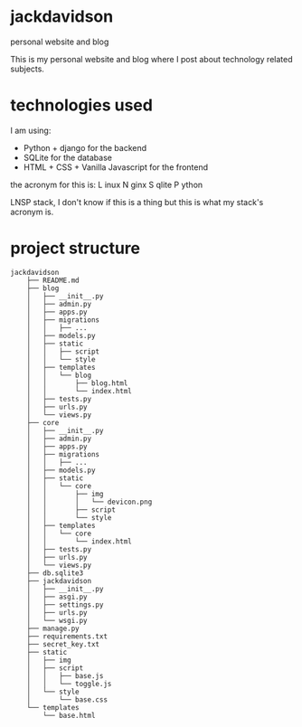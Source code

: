 # jackdavidson
personal website and blog

This is my personal website and blog where I post about technology related
subjects.

# technologies used
I am using:
- Python + django for the backend
- SQLite for the database
- HTML + CSS + Vanilla Javascript for the frontend

the acronym for this is:
L inux
N ginx
S qlite
P ython

LNSP stack, I don't know if this is a thing but this is what my stack's acronym
is.

# project structure

```
jackdavidson
    ├── README.md
    ├── blog
    │   ├── __init__.py
    │   ├── admin.py
    │   ├── apps.py
    │   ├── migrations
    │   │   ├── ...
    │   ├── models.py
    │   ├── static
    │   │   ├── script
    │   │   └── style
    │   ├── templates
    │   │   └── blog
    │   │       ├── blog.html
    │   │       └── index.html
    │   ├── tests.py
    │   ├── urls.py
    │   └── views.py
    ├── core
    │   ├── __init__.py
    │   ├── admin.py
    │   ├── apps.py
    │   ├── migrations
    │   │   ├── ...
    │   ├── models.py
    │   ├── static
    │   │   └── core
    │   │       ├── img
    │   │       │   └── devicon.png
    │   │       ├── script
    │   │       └── style
    │   ├── templates
    │   │   └── core
    │   │       └── index.html
    │   ├── tests.py
    │   ├── urls.py
    │   └── views.py
    ├── db.sqlite3
    ├── jackdavidson
    │   ├── __init__.py
    │   ├── asgi.py
    │   ├── settings.py
    │   ├── urls.py
    │   └── wsgi.py
    ├── manage.py
    ├── requirements.txt
    ├── secret_key.txt
    ├── static
    │   ├── img
    │   ├── script
    │   │   ├── base.js
    │   │   └── toggle.js
    │   └── style
    │       └── base.css
    └── templates
        └── base.html
```
